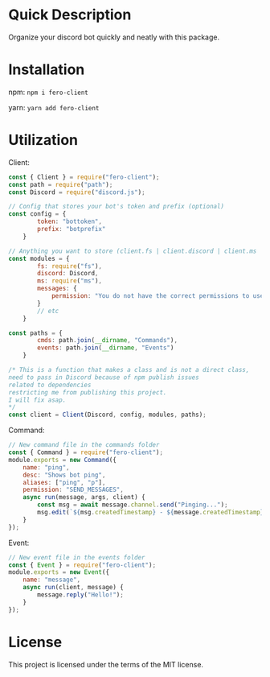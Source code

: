 # Quick Description

Organize your discord bot quickly and neatly with this package.

# Installation

npm:
`npm i fero-client`

yarn:
`yarn add fero-client`

# Utilization

Client:
```js
const { Client } = require("fero-client");
const path = require("path");
const Discord = require("discord.js");

// Config that stores your bot's token and prefix (optional)
const config = {
        token: "bottoken",
        prefix: "botprefix"
    }

// Anything you want to store (client.fs | client.discord | client.ms | client.messages)
const modules = {
        fs: require("fs"),
        discord: Discord,
        ms: require("ms"),
        messages: {
            permission: "You do not have the correct permissions to use that command!"
        }
        // etc
    }

const paths = {
        cmds: path.join(__dirname, "Commands"),
        events: path.join(__dirname, "Events")
    }

/* This is a function that makes a class and is not a direct class,
need to pass in Discord because of npm publish issues
related to dependencies
restricting me from publishing this project.
I will fix asap.
*/
const client = Client(Discord, config, modules, paths);
```

Command:
```js
// New command file in the commands folder
const { Command } = require("fero-client");
module.exports = new Command({
    name: "ping",
    desc: "Shows bot ping",
    aliases: ["ping", "p"],
    permission: "SEND_MESSAGES",
    async run(message, args, client) {
        const msg = await message.channel.send("Pinging...");
        msg.edit(`${msg.createdTimestamp} - ${message.createdTimestamp}`);
    }
});
```

Event:
```js
// New event file in the events folder
const { Event } = require("fero-client");
module.exports = new Event({
    name: "message",
    async run(client, message) {
        message.reply("Hello!");
    }
});
```

# License

This project is licensed under the terms of the MIT license.